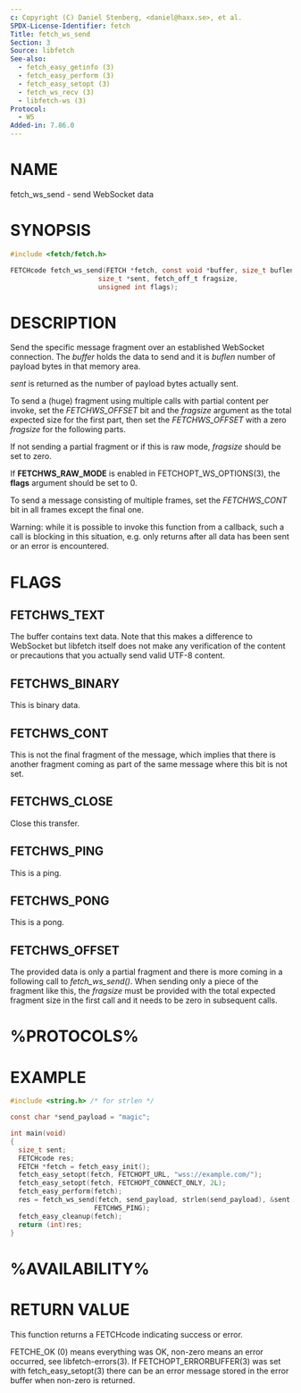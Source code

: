 ```yaml
---
c: Copyright (C) Daniel Stenberg, <daniel@haxx.se>, et al.
SPDX-License-Identifier: fetch
Title: fetch_ws_send
Section: 3
Source: libfetch
See-also:
  - fetch_easy_getinfo (3)
  - fetch_easy_perform (3)
  - fetch_easy_setopt (3)
  - fetch_ws_recv (3)
  - libfetch-ws (3)
Protocol:
  - WS
Added-in: 7.86.0
---
```


# NAME

fetch_ws_send - send WebSocket data

# SYNOPSIS

~~~c
#include <fetch/fetch.h>

FETCHcode fetch_ws_send(FETCH *fetch, const void *buffer, size_t buflen,
                      size_t *sent, fetch_off_t fragsize,
                      unsigned int flags);
~~~

# DESCRIPTION

Send the specific message fragment over an established WebSocket
connection. The *buffer* holds the data to send and it is *buflen*
number of payload bytes in that memory area.

*sent* is returned as the number of payload bytes actually sent.

To send a (huge) fragment using multiple calls with partial content per
invoke, set the *FETCHWS_OFFSET* bit and the *fragsize* argument as the
total expected size for the first part, then set the *FETCHWS_OFFSET* with
a zero *fragsize* for the following parts.

If not sending a partial fragment or if this is raw mode, *fragsize*
should be set to zero.

If **FETCHWS_RAW_MODE** is enabled in FETCHOPT_WS_OPTIONS(3), the
**flags** argument should be set to 0.

To send a message consisting of multiple frames, set the *FETCHWS_CONT* bit
in all frames except the final one.

Warning: while it is possible to invoke this function from a callback,
such a call is blocking in this situation, e.g. only returns after all data
has been sent or an error is encountered.

# FLAGS

## FETCHWS_TEXT

The buffer contains text data. Note that this makes a difference to WebSocket
but libfetch itself does not make any verification of the content or
precautions that you actually send valid UTF-8 content.

## FETCHWS_BINARY

This is binary data.

## FETCHWS_CONT

This is not the final fragment of the message, which implies that there is
another fragment coming as part of the same message where this bit is not set.

## FETCHWS_CLOSE

Close this transfer.

## FETCHWS_PING

This is a ping.

## FETCHWS_PONG

This is a pong.

## FETCHWS_OFFSET

The provided data is only a partial fragment and there is more coming in a
following call to *fetch_ws_send()*. When sending only a piece of the
fragment like this, the *fragsize* must be provided with the total
expected fragment size in the first call and it needs to be zero in subsequent
calls.

# %PROTOCOLS%

# EXAMPLE

~~~c
#include <string.h> /* for strlen */

const char *send_payload = "magic";

int main(void)
{
  size_t sent;
  FETCHcode res;
  FETCH *fetch = fetch_easy_init();
  fetch_easy_setopt(fetch, FETCHOPT_URL, "wss://example.com/");
  fetch_easy_setopt(fetch, FETCHOPT_CONNECT_ONLY, 2L);
  fetch_easy_perform(fetch);
  res = fetch_ws_send(fetch, send_payload, strlen(send_payload), &sent, 0,
                     FETCHWS_PING);
  fetch_easy_cleanup(fetch);
  return (int)res;
}
~~~

# %AVAILABILITY%

# RETURN VALUE

This function returns a FETCHcode indicating success or error.

FETCHE_OK (0) means everything was OK, non-zero means an error occurred, see
libfetch-errors(3). If FETCHOPT_ERRORBUFFER(3) was set with fetch_easy_setopt(3)
there can be an error message stored in the error buffer when non-zero is
returned.
